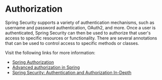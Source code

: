 # Authorization

Spring Security supports a variety of authentication mechanisms, such as username and password authentication, OAuth2, and more. Once a user is authenticated, Spring Security can then be used to authorize that user's access to specific resources or functionality. There are several annotations that can be used to control access to specific methods or classes.

Visit the following links for more information:

- [Spring Authorization](https://docs.spring.io/spring-security/reference/servlet/authorization/index.html)
- [Advanced authorization in Spring](https://docs.spring.io/spring-security/site/docs/5.2.11.RELEASE/reference/html/authorization.html)
- [Spring Security: Authentication and Authorization In-Depth](https://www.marcobehler.com/guides/spring-security)

